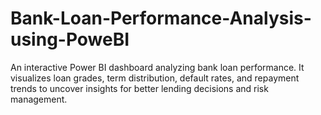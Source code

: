 # Bank-Loan-Performance-Analysis-using-PoweBI
An interactive Power BI dashboard analyzing bank loan performance. It visualizes loan grades, term distribution, default rates, and repayment trends to uncover insights for better lending decisions and risk management.
